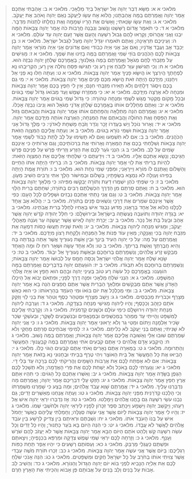 > מלאכי א א: מַשָּׂא דְבַר יְהוָה אֶל יִשְׂרָאֵל בְּיַד מַלְאָכִי.
> מלאכי א ב: אָהַבְתִּי אֶתְכֶם אָמַר יְהוָה וַאֲמַרְתֶּם בַּמָּה אֲהַבְתָּנוּ; הֲלוֹא אָח עֵשָׂו לְיַעֲקֹב נְאֻם יְהוָה וָאֹהַב אֶת יַעֲקֹב.
> מלאכי א ג: וְאֶת עֵשָׂו שָׂנֵאתִי; וָאָשִׂים אֶת הָרָיו שְׁמָמָה וְאֶת נַחֲלָתוֹ לְתַנּוֹת מִדְבָּר.
> מלאכי א ד: כִּי תֹאמַר אֱדוֹם רֻשַּׁשְׁנוּ וְנָשׁוּב וְנִבְנֶה חֳרָבוֹת כֹּה אָמַר יְהוָה צְבָאוֹת הֵמָּה יִבְנוּ וַאֲנִי אֶהֱרוֹס; וְקָרְאוּ לָהֶם גְּבוּל רִשְׁעָה וְהָעָם אֲשֶׁר זָעַם יְהוָה עַד עוֹלָם.
> מלאכי א ה: וְעֵינֵיכֶם תִּרְאֶינָה; וְאַתֶּם תֹּאמְרוּ יִגְדַּל יְהוָה מֵעַל לִגְבוּל יִשְׂרָאֵל.
> מלאכי א ו: בֵּן יְכַבֵּד אָב וְעֶבֶד אֲדֹנָיו; וְאִם אָב אָנִי אַיֵּה כְבוֹדִי וְאִם אֲדוֹנִים אָנִי אַיֵּה מוֹרָאִי אָמַר יְהוָה צְבָאוֹת לָכֶם הַכֹּהֲנִים בּוֹזֵי שְׁמִי וַאֲמַרְתֶּם בַּמֶּה בָזִינוּ אֶת שְׁמֶךָ.
> מלאכי א ז: מַגִּישִׁים עַל מִזְבְּחִי לֶחֶם מְגֹאָל וַאֲמַרְתֶּם בַּמֶּה גֵאַלְנוּךָ; בֶּאֱמָרְכֶם שֻׁלְחַן יְהוָה נִבְזֶה הוּא.
> מלאכי א ח: וְכִי תַגִּישׁוּן עִוֵּר לִזְבֹּחַ אֵין רָע וְכִי תַגִּישׁוּ פִּסֵּחַ וְחֹלֶה אֵין רָע; הַקְרִיבֵהוּ נָא לְפֶחָתֶךָ הֲיִרְצְךָ אוֹ הֲיִשָּׂא פָנֶיךָ אָמַר יְהוָה צְבָאוֹת.
> מלאכי א ט: וְעַתָּה חַלּוּ נָא פְנֵי אֵל וִיחָנֵּנוּ; מִיֶּדְכֶם הָיְתָה זֹּאת הֲיִשָּׂא מִכֶּם פָּנִים אָמַר יְהוָה צְבָאוֹת.
> מלאכי א י: מִי גַם בָּכֶם וְיִסְגֹּר דְּלָתַיִם וְלֹא תָאִירוּ מִזְבְּחִי חִנָּם; אֵין לִי חֵפֶץ בָּכֶם אָמַר יְהוָה צְבָאוֹת וּמִנְחָה לֹא אֶרְצֶה מִיֶּדְכֶם.
> מלאכי א יא: כִּי מִמִּזְרַח שֶׁמֶשׁ וְעַד מְבוֹאוֹ גָּדוֹל שְׁמִי בַּגּוֹיִם וּבְכָל מָקוֹם מֻקְטָר מֻגָּשׁ לִשְׁמִי וּמִנְחָה טְהוֹרָה:  כִּי גָדוֹל שְׁמִי בַּגּוֹיִם אָמַר יְהוָה צְבָאוֹת.
> מלאכי א יב: וְאַתֶּם מְחַלְּלִים אוֹתוֹ בֶּאֱמָרְכֶם שֻׁלְחַן אֲדֹנָי מְגֹאָל הוּא וְנִיבוֹ נִבְזֶה אָכְלוֹ.
> מלאכי א יג: וַאֲמַרְתֶּם הִנֵּה מַתְּלָאָה וְהִפַּחְתֶּם אוֹתוֹ אָמַר יְהוָה צְבָאוֹת וַהֲבֵאתֶם גָּזוּל וְאֶת הַפִּסֵּחַ וְאֶת הַחוֹלֶה וַהֲבֵאתֶם אֶת הַמִּנְחָה; הַאֶרְצֶה אוֹתָהּ מִיֶּדְכֶם אָמַר יְהוָה.
> מלאכי א יד: וְאָרוּר נוֹכֵל וְיֵשׁ בְּעֶדְרוֹ זָכָר וְנֹדֵר וְזֹבֵחַ מָשְׁחָת לַאדֹנָי:  כִּי מֶלֶךְ גָּדוֹל אָנִי אָמַר יְהוָה צְבָאוֹת וּשְׁמִי נוֹרָא בַגּוֹיִם.
> מלאכי ב א: וְעַתָּה אֲלֵיכֶם הַמִּצְוָה הַזֹּאת הַכֹּהֲנִים.
> מלאכי ב ב: אִם לֹא תִשְׁמְעוּ וְאִם לֹא תָשִׂימוּ עַל לֵב לָתֵת כָּבוֹד לִשְׁמִי אָמַר יְהוָה צְבָאוֹת וְשִׁלַּחְתִּי בָכֶם אֶת הַמְּאֵרָה וְאָרוֹתִי אֶת בִּרְכוֹתֵיכֶם; וְגַם אָרוֹתִיהָ כִּי אֵינְכֶם שָׂמִים עַל לֵב.
> מלאכי ב ג: הִנְנִי גֹעֵר לָכֶם אֶת הַזֶּרַע וְזֵרִיתִי פֶרֶשׁ עַל פְּנֵיכֶם פֶּרֶשׁ חַגֵּיכֶם; וְנָשָׂא אֶתְכֶם אֵלָיו.
> מלאכי ב ד: וִידַעְתֶּם כִּי שִׁלַּחְתִּי אֲלֵיכֶם אֵת הַמִּצְוָה הַזֹּאת:  לִהְיוֹת בְּרִיתִי אֶת לֵוִי אָמַר יְהוָה צְבָאוֹת.
> מלאכי ב ה: בְּרִיתִי הָיְתָה אִתּוֹ הַחַיִּים וְהַשָּׁלוֹם וָאֶתְּנֵם לוֹ מוֹרָא וַיִּירָאֵנִי; וּמִפְּנֵי שְׁמִי נִחַת הוּא.
> מלאכי ב ו: תּוֹרַת אֱמֶת הָיְתָה בְּפִיהוּ וְעַוְלָה לֹא נִמְצָא בִשְׂפָתָיו; בְּשָׁלוֹם וּבְמִישׁוֹר הָלַךְ אִתִּי וְרַבִּים הֵשִׁיב מֵעָוֹן.
> מלאכי ב ז: כִּי שִׂפְתֵי כֹהֵן יִשְׁמְרוּ דַעַת וְתוֹרָה יְבַקְשׁוּ מִפִּיהוּ:  כִּי מַלְאַךְ יְהוָה צְבָאוֹת הוּא.
> מלאכי ב ח: וְאַתֶּם סַרְתֶּם מִן הַדֶּרֶךְ הִכְשַׁלְתֶּם רַבִּים בַּתּוֹרָה; שִׁחַתֶּם בְּרִית הַלֵּוִי אָמַר יְהוָה צְבָאוֹת.
> מלאכי ב ט: וְגַם אֲנִי נָתַתִּי אֶתְכֶם נִבְזִים וּשְׁפָלִים לְכָל הָעָם:  כְּפִי אֲשֶׁר אֵינְכֶם שֹׁמְרִים אֶת דְּרָכַי וְנֹשְׂאִים פָּנִים בַּתּוֹרָה.
> מלאכי ב י: הֲלוֹא אָב אֶחָד לְכֻלָּנוּ הֲלוֹא אֵל אֶחָד בְּרָאָנוּ; מַדּוּעַ נִבְגַּד אִישׁ בְּאָחִיו לְחַלֵּל בְּרִית אֲבֹתֵינוּ.
> מלאכי ב יא: בָּגְדָה יְהוּדָה וְתוֹעֵבָה נֶעֶשְׂתָה בְיִשְׂרָאֵל וּבִירוּשָׁלִָם:  כִּי חִלֵּל יְהוּדָה קֹדֶשׁ יְהוָה אֲשֶׁר אָהֵב וּבָעַל בַּת אֵל נֵכָר.
> מלאכי ב יב: יַכְרֵת יְהוָה לָאִישׁ אֲשֶׁר יַעֲשֶׂנָּה עֵר וְעֹנֶה מֵאָהֳלֵי יַעֲקֹב; וּמַגִּישׁ מִנְחָה לַיהוָה צְבָאוֹת.
> מלאכי ב יג: וְזֹאת שֵׁנִית תַּעֲשׂוּ כַּסּוֹת דִּמְעָה אֶת מִזְבַּח יְהוָה בְּכִי וַאֲנָקָה; מֵאֵין עוֹד פְּנוֹת אֶל הַמִּנְחָה וְלָקַחַת רָצוֹן מִיֶּדְכֶם.
> מלאכי ב יד: וַאֲמַרְתֶּם עַל מָה:  עַל כִּי יְהוָה הֵעִיד בֵּינְךָ וּבֵין אֵשֶׁת נְעוּרֶיךָ אֲשֶׁר אַתָּה בָּגַדְתָּה בָּהּ וְהִיא חֲבֶרְתְּךָ וְאֵשֶׁת בְּרִיתֶךָ.
> מלאכי ב טו: וְלֹא אֶחָד עָשָׂה וּשְׁאָר רוּחַ לוֹ וּמָה הָאֶחָד מְבַקֵּשׁ זֶרַע אֱלֹהִים; וְנִשְׁמַרְתֶּם בְּרוּחֲכֶם וּבְאֵשֶׁת נְעוּרֶיךָ אַל יִבְגֹּד.
> מלאכי ב טז: כִּי שָׂנֵא שַׁלַּח אָמַר יְהוָה אֱלֹהֵי יִשְׂרָאֵל וְכִסָּה חָמָס עַל לְבוּשׁוֹ אָמַר יְהוָה צְבָאוֹת; וְנִשְׁמַרְתֶּם בְּרוּחֲכֶם וְלֹא תִבְגֹּדוּ.
> מלאכי ב יז: הוֹגַעְתֶּם יְהוָה בְּדִבְרֵיכֶם וַאֲמַרְתֶּם בַּמָּה הוֹגָעְנוּ:  בֶּאֱמָרְכֶם כָּל עֹשֵׂה רָע טוֹב בְּעֵינֵי יְהוָה וּבָהֶם הוּא חָפֵץ אוֹ אַיֵּה אֱלֹהֵי הַמִּשְׁפָּט.
> מלאכי ג א: הִנְנִי שֹׁלֵחַ מַלְאָכִי וּפִנָּה דֶרֶךְ לְפָנָי; וּפִתְאֹם יָבוֹא אֶל הֵיכָלוֹ הָאָדוֹן אֲשֶׁר אַתֶּם מְבַקְשִׁים וּמַלְאַךְ הַבְּרִית אֲשֶׁר אַתֶּם חֲפֵצִים הִנֵּה בָא אָמַר יְהוָה צְבָאוֹת.
> מלאכי ג ב: וּמִי מְכַלְכֵּל אֶת יוֹם בּוֹאוֹ וּמִי הָעֹמֵד בְּהֵרָאוֹתוֹ:  כִּי הוּא כְּאֵשׁ מְצָרֵף וּכְבֹרִית מְכַבְּסִים.
> מלאכי ג ג: וְיָשַׁב מְצָרֵף וּמְטַהֵר כֶּסֶף וְטִהַר אֶת בְּנֵי לֵוִי וְזִקַּק אֹתָם כַּזָּהָב וְכַכָּסֶף; וְהָיוּ לַיהוָה מַגִּישֵׁי מִנְחָה בִּצְדָקָה.
> מלאכי ג ד: וְעָרְבָה לַיהוָה מִנְחַת יְהוּדָה וִירוּשָׁלִָם כִּימֵי עוֹלָם וּכְשָׁנִים קַדְמֹנִיֹּת.
> מלאכי ג ה: וְקָרַבְתִּי אֲלֵיכֶם לַמִּשְׁפָּט וְהָיִיתִי עֵד מְמַהֵר בַּמְכַשְּׁפִים וּבַמְנָאֲפִים וּבַנִּשְׁבָּעִים לַשָּׁקֶר; וּבְעֹשְׁקֵי שְׂכַר שָׂכִיר אַלְמָנָה וְיָתוֹם וּמַטֵּי גֵר וְלֹא יְרֵאוּנִי אָמַר יְהוָה צְבָאוֹת.
> מלאכי ג ו: כִּי אֲנִי יְהוָה לֹא שָׁנִיתִי; וְאַתֶּם בְּנֵי יַעֲקֹב לֹא כְלִיתֶם.
> מלאכי ג ז: לְמִימֵי אֲבֹתֵיכֶם סַרְתֶּם מֵחֻקַּי וְלֹא שְׁמַרְתֶּם שׁוּבוּ אֵלַי וְאָשׁוּבָה אֲלֵיכֶם אָמַר יְהוָה צְבָאוֹת; וַאֲמַרְתֶּם בַּמֶּה נָשׁוּב.
> מלאכי ג ח: הֲיִקְבַּע אָדָם אֱלֹהִים כִּי אַתֶּם קֹבְעִים אֹתִי וַאֲמַרְתֶּם בַּמֶּה קְבַעֲנוּךָ:  הַמַּעֲשֵׂר וְהַתְּרוּמָה.
> מלאכי ג ט: בַּמְּאֵרָה אַתֶּם נֵאָרִים וְאֹתִי אַתֶּם קֹבְעִים הַגּוֹי כֻּלּוֹ.
> מלאכי ג י: הָבִיאוּ אֶת כָּל הַמַּעֲשֵׂר אֶל בֵּית הָאוֹצָר וִיהִי טֶרֶף בְּבֵיתִי וּבְחָנוּנִי נָא בָּזֹאת אָמַר יְהוָה צְבָאוֹת:  אִם לֹא אֶפְתַּח לָכֶם אֵת אֲרֻבּוֹת הַשָּׁמַיִם וַהֲרִיקֹתִי לָכֶם בְּרָכָה עַד בְּלִי דָי.
> מלאכי ג יא: וְגָעַרְתִּי לָכֶם בָּאֹכֵל וְלֹא יַשְׁחִת לָכֶם אֶת פְּרִי הָאֲדָמָה; וְלֹא תְשַׁכֵּל לָכֶם הַגֶּפֶן בַּשָּׂדֶה אָמַר יְהוָה צְבָאוֹת.
> מלאכי ג יב: וְאִשְּׁרוּ אֶתְכֶם כָּל הַגּוֹיִם:  כִּי תִהְיוּ אַתֶּם אֶרֶץ חֵפֶץ אָמַר יְהוָה צְבָאוֹת.
> מלאכי ג יג: חָזְקוּ עָלַי דִּבְרֵיכֶם אָמַר יְהוָה; וַאֲמַרְתֶּם מַה נִּדְבַּרְנוּ עָלֶיךָ.
> מלאכי ג יד: אֲמַרְתֶּם שָׁוְא עֲבֹד אֱלֹהִים; וּמַה בֶּצַע כִּי שָׁמַרְנוּ מִשְׁמַרְתּוֹ וְכִי הָלַכְנוּ קְדֹרַנִּית מִפְּנֵי יְהוָה צְבָאוֹת.
> מלאכי ג טו: וְעַתָּה אֲנַחְנוּ מְאַשְּׁרִים זֵדִים; גַּם נִבְנוּ עֹשֵׂי רִשְׁעָה גַּם בָּחֲנוּ אֱלֹהִים וַיִּמָּלֵטוּ.
> מלאכי ג טז: אָז נִדְבְּרוּ יִרְאֵי יְהוָה אִישׁ אֶל רֵעֵהוּ; וַיַּקְשֵׁב יְהוָה וַיִּשְׁמָע וַיִּכָּתֵב סֵפֶר זִכָּרוֹן לְפָנָיו לְיִרְאֵי יְהוָה וּלְחֹשְׁבֵי שְׁמוֹ.
> מלאכי ג יז: וְהָיוּ לִי אָמַר יְהוָה צְבָאוֹת לַיּוֹם אֲשֶׁר אֲנִי עֹשֶׂה סְגֻלָּה; וְחָמַלְתִּי עֲלֵיהֶם כַּאֲשֶׁר יַחְמֹל אִישׁ עַל בְּנוֹ הָעֹבֵד אֹתוֹ.
> מלאכי ג יח: וְשַׁבְתֶּם וּרְאִיתֶם בֵּין צַדִּיק לְרָשָׁע בֵּין עֹבֵד אֱלֹהִים לַאֲשֶׁר לֹא עֲבָדוֹ.
> מלאכי ג יט: כִּי הִנֵּה הַיּוֹם בָּא בֹּעֵר כַּתַּנּוּר; וְהָיוּ כָל זֵדִים וְכָל עֹשֵׂה רִשְׁעָה קַשׁ וְלִהַט אֹתָם הַיּוֹם הַבָּא אָמַר יְהוָה צְבָאוֹת אֲשֶׁר לֹא יַעֲזֹב לָהֶם שֹׁרֶשׁ וְעָנָף.
> מלאכי ג כ: וְזָרְחָה לָכֶם יִרְאֵי שְׁמִי שֶׁמֶשׁ צְדָקָה וּמַרְפֵּא בִּכְנָפֶיהָ; וִיצָאתֶם וּפִשְׁתֶּם כְּעֶגְלֵי מַרְבֵּק.
> מלאכי ג כא: וְעַסּוֹתֶם רְשָׁעִים כִּי יִהְיוּ אֵפֶר תַּחַת כַּפּוֹת רַגְלֵיכֶם:  בַּיּוֹם אֲשֶׁר אֲנִי עֹשֶׂה אָמַר יְהוָה צְבָאוֹת.
> מלאכי ג כב: זִכְרוּ תּוֹרַת מֹשֶׁה עַבְדִּי אֲשֶׁר צִוִּיתִי אוֹתוֹ בְחֹרֵב עַל כָּל יִשְׂרָאֵל חֻקִּים וּמִשְׁפָּטִים.
> מלאכי ג כג: הִנֵּה אָנֹכִי שֹׁלֵחַ לָכֶם אֵת אֵלִיָּה הַנָּבִיא לִפְנֵי בּוֹא יוֹם יְהוָה הַגָּדוֹל וְהַנּוֹרָא.
> מלאכי ג כד: וְהֵשִׁיב לֵב אָבוֹת עַל בָּנִים וְלֵב בָּנִים עַל אֲבוֹתָם פֶּן אָבוֹא וְהִכֵּיתִי אֶת הָאָרֶץ חֵרֶם.
